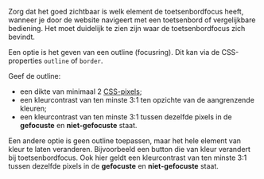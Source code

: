 <!-- @license CC0-1.0 -->

Zorg dat het goed zichtbaar is welk element de toetsenbordfocus heeft, wanneer je door de website navigeert met een toetsenbord of vergelijkbare bediening. Het moet duidelijk te zien zijn waar de toetsenbordfocus zich bevindt.

Een optie is het geven van een outline (focusring). Dit kan via de CSS-properties `outline` of `border`.

Geef de outline:

- een dikte van minimaal 2 [CSS-pixels](https://developer.mozilla.org/en-US/docs/Glossary/CSS_pixel);
- een kleurcontrast van ten minste 3:1 ten opzichte van de aangrenzende kleuren;
- een kleurcontrast van ten minste 3:1 tussen dezelfde pixels in de **gefocuste** en **niet-gefocuste** staat.

Een andere optie is geen outline toepassen, maar het hele element van kleur te laten veranderen.
Bijvoorbeeld een button die van kleur verandert bij toetsenbordfocus. Ook hier geldt een kleurcontrast van ten minste 3:1 tussen dezelfde pixels in de **gefocuste** en **niet-gefocuste** staat.
